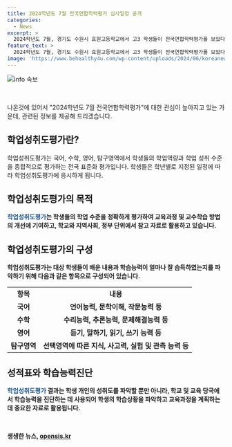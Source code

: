 ```yaml
---
title: 2024학년도 7월 전국연합학력평가 심사일정 공개
categories:
  - News
excerpt: >
  2024학년도 7월, 경기도 수원시 효원고등학교에서 고3 학생들이 전국연합학력평가를 보았다. 시험을 준비하는 학생들의 모습이 담긴 소식.
feature_text: >
  2024학년도 7월, 경기도 수원시 효원고등학교에서 고3 학생들이 전국연합학력평가를 보았다. 시험을 준비하는 학생들의 모습이 담긴 소식.
image: 'https://www.behealthy4u.com/wp-content/uploads/2024/06/koreanews.jpg'
---
```


<p><img src="https://www.behealthy4u.com/wp-content/uploads/2024/06/koreanews.jpg" alt="info 속보" /></p>

<p data-ke-size="size16">&nbsp;</p>

<p>나온것에 있어서 "2024학년도 7월 전국연합학력평가"에 대한 관심이 높아지고 있는 가운데, 관련된 정보를 제공해 드리겠습니다.</p>

<h2 data-ke-size="size26">학업성취도평가란?</h2>

<p>학업성취도평가는 국어, 수학, 영어, 탐구영역에서 학생들의 학업역량과 학업 성취 수준을 종합적으로 평가하는 전국 표준화 평가입니다.  학생들은 학년별로 지정된 일정에 따라 학업성취도평가에 응시하게 됩니다.</p>

<h2 data-ke-size="size26">학업성취도평가의 목적</h2>

<p><b><span style="color: #1a5490;">학업성취도평가</span><b>는 학생들의 학업 수준을 정확하게 평가하여 교육과정 및 교수학습 방법의 개선에 기여하고, 학교와 지역사회, 정부 단위에서 참고 자료로 활용하고 있습니다.</p>

<h2 data-ke-size="size26">학업성취도평가의 구성</h2>

<p>학업성취도평가는 대상 학생들이 배운 내용과 학습능력이 얼마나 잘 습득하였는지를 파악하기 위해 다음과 같은 항목으로 구성되어 있습니다.</p>

<table>
    <tr>
        <td style="text-align: center; height: 17px;"><b>항목</b></td>
        <td style="text-align: center; height: 17px;"><b>내용</b></td>
    </tr>
    <tr>
        <td style="text-align: center; height: 17px;"><b>국어</b></td>
        <td style="text-align: center; height: 17px;"><b>언어능력, 문학이해, 작문능력 등</b></td>
    </tr>
    <tr>
        <td style="text-align: center; height: 17px;"><b>수학</b></td>
        <td style="text-align: center; height: 17px;"><b>수리능력, 추론능력, 문제해결능력 등</b></td>
    </tr>
    <tr>
        <td style="text-align: center; height: 17px;"><b>영어</b></td>
        <td style="text-align: center; height: 17px;"><b>듣기, 말하기, 읽기, 쓰기 능력 등</b></td>
    </tr>
    <tr>
        <td style="text-align: center; height: 17px;"><b>탐구영역</b></td>
        <td style="text-align: center; height: 17px;"><b>선택영역에 따른 지식, 사고력, 실험 및 관측 능력 등</b></td>
    </tr>
</table>

<h2 data-ke-size="size26">성적표와 학습능력진단</h2>

<p><b><span style="color: #1a5490;">학업성취도평가</span><b> 결과는 학생 개인의 성취도를 파악할 뿐만 아니라, 학교 및 교육 당국에서 학습능력을 진단하는 데 사용되어 학생의 학습상황을 파악하고 교육과정을 계획하는 데 중요한 자료로 활용됩니다.</p>

<p data-ke-size="size16">&nbsp;</p>
생생한 뉴스, <a href="https://opensis.kr" rel="dofollow">opensis.kr</a>


